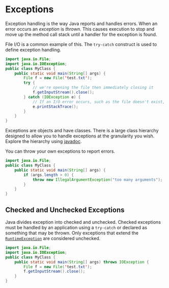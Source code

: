 # Exceptions

Exception handling is the way Java reports and handles errors. When an error occurs an *exception* is *thrown*. This causes execution to stop and move up the method call stack until a handler for the exception is found.

File I/O is a common example of this. The `try-catch` construct is used to define exception handling.

```java
import java.io.File;
import java.io.IOException;
public class MyClass {
    public static void main(String[] args) {
        File f = new File('test.txt');
        try {
            // we're opening the file then immediately closing it
            f.getInputStream().close();
        } catch (IOException e) {
            // If an I/O error occurs, such as the file doesn't exist, we'll get here
            e.printStackTrace();
        }
    }
}
```

Exceptions are objects and have classes. There is a large class hierarchy designed to allow you to handle exceptions at the granularity you wish. Explore the hierarchy using [javadoc](https://docs.oracle.com/javase/10/docs/api/java/lang/Exception.html).

You can throw your own exceptions to report errors.

```java
import java.io.File;
public class MyClass {
    public static void main(String[] args) {
        if (args.length > 0) {
            throw new IllegalArgumentException("too many arguments");
        }
    }
}
```

## Checked and Unchecked Exceptions

Java divides exception into checked and unchecked. Checked exceptions must be handled by an application using a `try-catch` or declared as something that may be thrown. Only exceptions that extend the [`RuntimeException`](https://docs.oracle.com/javase/10/docs/api/index.html?overview-summary.html) are considered unchecked.

```java
import java.io.File;
import java.io.IOException;
public class MyClass {
    public static void main(String[] args) throws IOException {
        File f = new File('test.txt');
        f.getInputStream().close();
    }
}
```
